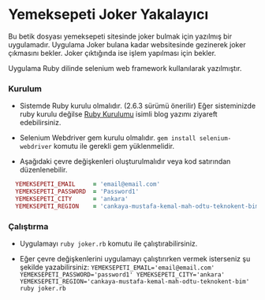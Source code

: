 # Yemeksepeti Joker Yakalayıcı

Bu betik dosyası yemeksepeti sitesinde joker bulmak için yazılmış bir uygulamadır. Uygulama Joker bulana kadar websitesinde gezinerek joker çıkmasını bekler. Joker çıktığında ise işlem yapılması için bekler.

Uygulama Ruby dilinde selenium web framework kullanılarak yazılmıştır.

### Kurulum

- Sistemde Ruby kurulu olmalıdır. (2.6.3 sürümü önerilir)
Eğer sisteminizde ruby kurulu değilse [Ruby Kurulumu](https://alperenbozkurt.net/Ruby-ve-rails-kurulumu/) isimli blog yazımı ziyareft edebilirsiniz.

- Selenium Webdriver gem kurulu olmalıdır.
`gem install selenium-webdriver` komutu ile gerekli gem yüklenmelidir.

- Aşağıdaki çevre değişkenleri oluşturulmalıdır veya kod satırından düzenlenebilir.

```ruby
  YEMEKSEPETI_EMAIL     = 'email@email.com'
  YEMEKSEPETI_PASSWORD  = 'Password1'
  YEMEKSEPETI_CITY      = 'ankara'
  YEMEKSEPETI_REGION    = 'cankaya-mustafa-kemal-mah-odtu-teknokent-bim'
```

### Çalıştırma

- Uygulamayı `ruby joker.rb` komutu ile çalıştırabilirsiniz.

- Eğer çevre değişkenlerini uygulamayı çalıştırırken vermek isterseniz şu şekilde yazabilirsiniz:
`YEMEKSEPETI_EMAIL='email@email.com' YEMEKSEPETI_PASSWORD='password1'
YEMEKSEPETI_CITY='ankara' YEMEKSEPETI_REGION='cankaya-mustafa-kemal-mah-odtu-teknokent-bim' ruby joker.rb`
